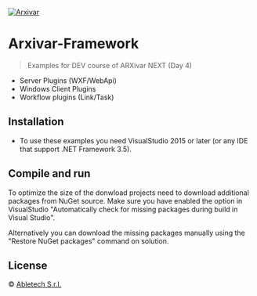 [![Arxivar](http://www.arxivar.it/download/resources/loghi/Logo-ARXivar_orizzontale-nero.png)](http://www.arxivar.it/)
# Arxivar-Framework

> Examples for DEV course of ARXivar NEXT (Day 4)
* Server Plugins (WXF/WebApi)
* Windows Client Plugins
* Workflow plugins (Link/Task)

## Installation

* To use these examples you need VisualStudio 2015 or later (or any IDE that support .NET Framework 3.5).

## Compile and run

To optimize the size of the donwload projects need to download additional packages from NuGet source. 
Make sure you have enabled the option in VisualStudio "Automatically check for missing packages during build in Visual Studio". 

Alternatively you can download the missing packages manually using the "Restore NuGet packages" command on solution.

## License

 © [Abletech S.r.l.](http://www.arxivar.it/)